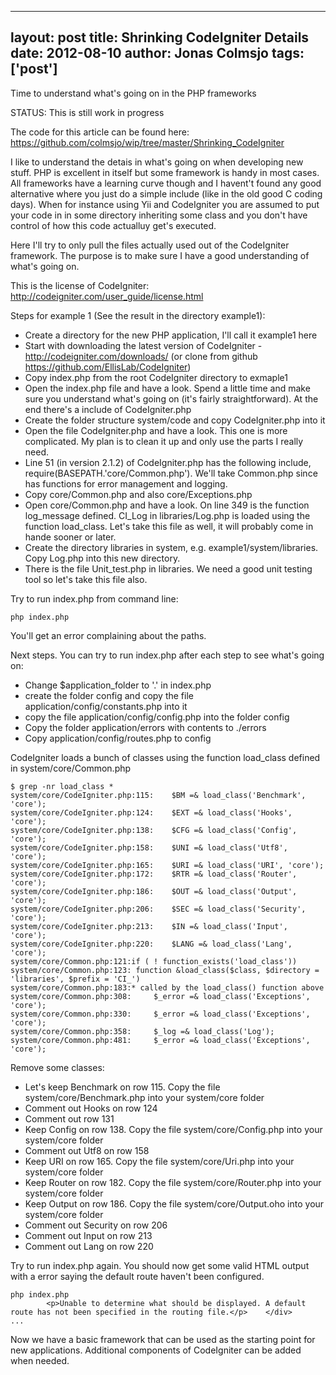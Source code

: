 
---
layout: post
title: Shrinking CodeIgniter Details
date: 2012-08-10
author: Jonas Colmsjo
tags: ['post']
---

Time to understand what's going on in the PHP frameworks





STATUS: This is still work in progress

The code for this article can be found here: https://github.com/colmsjo/wip/tree/master/Shrinking_CodeIgniter

I like to understand the detais in what's going on when developing new stuff. PHP is excellent in itself but some framework is handy in most cases. All frameworks have a learning curve though and I havent't found any good alternative where you just do a simple include (like in the old good C coding days). When for instance using Yii and CodeIgniter you are assumed to put your code in in some directory inheriting some class and you don't have control of how this code actualluy get's executed.

Here I'll try to only pull the files actually used out of the CodeIgniter framework. The purpose is to make sure I have a good understanding of what's going on.

This is the license of CodeIgniter: http://codeigniter.com/user_guide/license.html

Steps for example 1 (See the result in the directory example1):
* Create a directory for the new PHP application, I'll call it example1 here
* Start with downloading the latest version of CodeIgniter - http://codeigniter.com/downloads/ (or clone from github https://github.com/EllisLab/CodeIgniter)
* Copy index.php from the root CodeIgniter directory to exmaple1
* Open the index.php file and have a look. Spend a little time and make sure you understand what's going on (it's fairly straightforward). At the end there's a include of CodeIgniter.php
* Create the folder structure system/code and copy CodeIgniter.php into it
* Open the file CodeIgniter.php and have a look. This one is more complicated. My plan is to clean it up and only use the parts I really need.
* Line 51 (in version 2.1.2) of CodeIgniter.php has the following include, require(BASEPATH.'core/Common.php'). We'll take Common.php since has functions for error management and logging. 
* Copy core/Common.php and also core/Exceptions.php
* Open core/Common.php and have a look. On line 349 is the function log_message defined. CI_Log in libraries/Log.php is loaded using the function load_class. Let's take this file as well, it will probably come in hande sooner or later.
* Create the directory libraries in system, e.g. example1/system/libraries. Copy Log.php into this new directory.
* There is the file Unit_test.php in libraries. We need a good unit testing tool so let's take this file also.

Try to run index.php from command line:
```
php index.php
```

You'll get an error complaining about the paths.

Next steps. You can try to run index.php after each step to see what's going on:

 * Change $application_folder to '.' in index.php 
 * create the folder config and copy the file application/config/constants.php into it
 * copy the file application/config/config.php into the folder config
 * Copy the folder application/errors with contents to ./errors
 * Copy application/config/routes.php to config

CodeIgniter loads a bunch of classes using the function load_class defined in system/core/Common.php

```
$ grep -nr load_class *
system/core/CodeIgniter.php:115:	$BM =& load_class('Benchmark', 'core');
system/core/CodeIgniter.php:124:	$EXT =& load_class('Hooks', 'core');
system/core/CodeIgniter.php:138:	$CFG =& load_class('Config', 'core');
system/core/CodeIgniter.php:158:	$UNI =& load_class('Utf8', 'core');
system/core/CodeIgniter.php:165:	$URI =& load_class('URI', 'core');
system/core/CodeIgniter.php:172:	$RTR =& load_class('Router', 'core');
system/core/CodeIgniter.php:186:	$OUT =& load_class('Output', 'core');
system/core/CodeIgniter.php:206:	$SEC =& load_class('Security', 'core');
system/core/CodeIgniter.php:213:	$IN	=& load_class('Input', 'core');
system/core/CodeIgniter.php:220:	$LANG =& load_class('Lang', 'core');
system/core/Common.php:121:if ( ! function_exists('load_class'))
system/core/Common.php:123:	function &load_class($class, $directory = 'libraries', $prefix = 'CI_')
system/core/Common.php:183:* called by the load_class() function above
system/core/Common.php:308:		$_error =& load_class('Exceptions', 'core');
system/core/Common.php:330:		$_error =& load_class('Exceptions', 'core');
system/core/Common.php:358:		$_log =& load_class('Log');
system/core/Common.php:481:		$_error =& load_class('Exceptions', 'core');
```

Remove some classes:

 * Let's keep Benchmark on row 115. Copy the file system/core/Benchmark.php into your system/core folder
 * Comment out Hooks on row 124
 * Comment out row 131
 * Keep Config on row 138. Copy the file system/core/Config.php into your system/core folder
 * Comment out Utf8 on row 158
 * Keep URI on row 165. Copy the file system/core/Uri.php into your system/core folder
 * Keep Router on row 182. Copy the file system/core/Router.php into your system/core folder
 * Keep Output on row 186. Copy the file system/core/Output.oho into your system/core folder
 * Comment out Security on row 206
 * Comment out Input on row 213
 * Comment out Lang on row 220


Try to run index.php again. You should now get some valid HTML output with a error saying the default route haven't been configured.
```
php index.php
		<p>Unable to determine what should be displayed. A default route has not been specified in the routing file.</p>	</div>
...
```

Now we have a basic framework that can be used as the starting point for new applications. Additional components of CodeIgniter can be added when needed.



